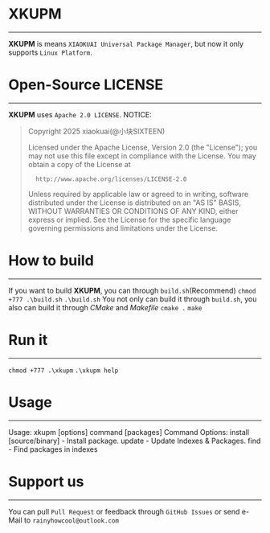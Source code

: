 # XKUPM
-------
**XKUPM** is means `XIAOKUAI Universal Package Manager`, but now it only supports `Linux Platform`.

# Open-Source LICENSE
---------------------
**XKUPM** uses `Apache 2.0 LICENSE`.
NOTICE:
>   Copyright 2025 xiaokuai(@小块SIXTEEN)
>
>   Licensed under the Apache License, Version 2.0 (the "License");
>   you may not use this file except in compliance with the License.
>   You may obtain a copy of the License at
>
>       http://www.apache.org/licenses/LICENSE-2.0
>
>   Unless required by applicable law or agreed to in writing, software
>   distributed under the License is distributed on an "AS IS" BASIS,
>   WITHOUT WARRANTIES OR CONDITIONS OF ANY KIND, either express or implied.
>   See the License for the specific language governing permissions and
>   limitations under the License.

# How to build
--------------
If you want to build **XKUPM**, you can through `build.sh`(Recommend)
`chmod +777 .\build.sh`
`.\build.sh`
You not only can build it through `build.sh`, you also can build it through *CMake* and *Makefile*
`cmake .`
`make`
# Run it
--------
`chmod +777 .\xkupm`
`.\xkupm help`
# Usage
-------
Usage: xkupm [options] command [packages]
Command Options:
    install [source/binary] - Install package.
    update - Update Indexes & Packages.
    find   - Find packages in indexes
# Support us
------------
You can pull `Pull Request` or feedback through `GitHub Issues` or send e-Mail to `rainyhowcool@outlook.com`